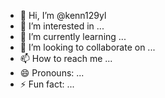 - 👋 Hi, I’m @kenn129yl
- 👀 I’m interested in ...
- 🌱 I’m currently learning ...
- 💞️ I’m looking to collaborate on ...
- 📫 How to reach me ...
- 😄 Pronouns: ...
- ⚡ Fun fact: ...

<!---
kenn129yl/kenn129yl is a ✨ special ✨ repository because its `README.md` (this file) appears on your GitHub profile.
You can click the Preview link to take a look at your changes.
--->
